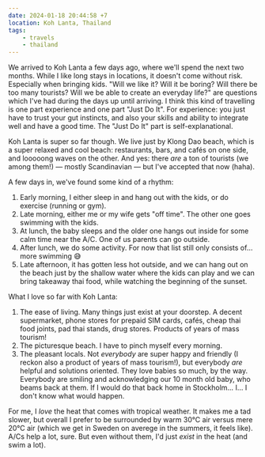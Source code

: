 ```yaml
---
date: 2024-01-18 20:44:58 +7
location: Koh Lanta, Thailand
tags:
    - travels
    - thailand
---
```

We arrived to Koh Lanta a few days ago, where we'll spend the next two months. While I like long stays in locations, it doesn't come without risk. Especially when bringing kids. "Will we like it? Will it be boring? Will there be too many tourists? Will we be able to create an everyday life?" are questions which I've had during the days up until arriving. I think this kind of travelling is one part experience and one part "Just Do It". For experience: you just have to trust your gut instincts, and also your skills and ability to integrate well and have a good time. The "Just Do It" part is self-explanational.

Koh Lanta is super so far though. We live just by Klong Dao beach, which is a super relaxed and cool beach: restaurants, bars, and cafés on one side, and looooong waves on the other. And yes: there _are_ a ton of tourists (we among them!) — mostly Scandinavian — but I've accepted that now (haha).

A few days in, we've found some kind of a rhythm:

1. Early morning, I either sleep in and hang out with the kids, or do exercise (running or gym).
2. Late morning, either me or my wife gets "off time". The other one goes swimming with the kids.
3. At lunch, the baby sleeps and the older one hangs out inside for some calm time near the A/C. One of us parents
can go outside.
4. After lunch, we do some activity. For now that list still only consists of… more swimming 😅
6. Late afternoon, it has gotten less hot outside, and we can hang out on the beach just by the shallow water where
the kids can play and we can bring takeaway thai food, while watching the beginning of the sunset.

What I love so far with Koh Lanta:

1. The ease of living. Many things just exist at your doorstep. A decent supermarket, phone stores for prepaid SIM cards, cafés, cheap thai food joints, pad thai stands, drug stores. Products of years of mass tourism!
2. The picturesque beach. I have to pinch myself every morning.
3. The pleasant locals. Not _everybody_ are super happy and friendly (I reckon also a product of years of mass tourism!), but everybody _are_ helpful and solutions oriented. They love babies so much, by the way. Everybody are smiling and acknowledging our 10 month old baby, who beams back at them. If I would do that back home in Stockholm… I… I don't know what would happen.

For me, I _love_ the heat that comes with tropical weather. It makes me a tad slower, but overall I prefer to be surrounded by warm 30°C air versus mere 20°C air (which we get in Sweden on averege in the summers, it feels like). A/Cs help a lot, sure. But even without them, I'd just _exist_ in the heat (and swim a lot).
